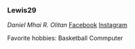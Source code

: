 ### Lewis29
*Daniel Mhai R. Olitan*
		[Facebook](https://www.example.com)
 	[Instagram](https://www.example.com)

  Favorite hobbies:
  Basketball
  Commputer
